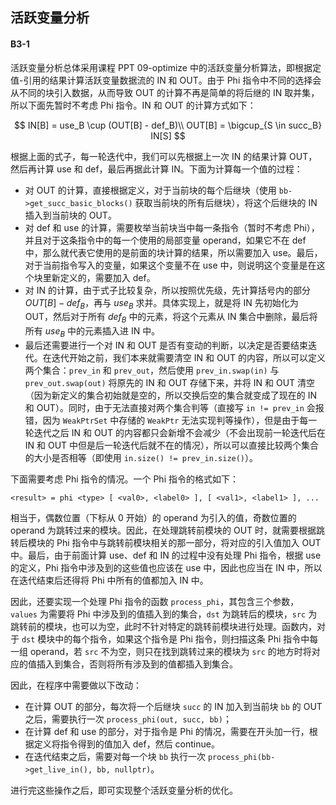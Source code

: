 ## 活跃变量分析

#### B3-1
活跃变量分析总体采用课程 PPT 09-optimize 中的活跃变量分析算法，即根据定值-引用的结果计算活跃变量数据流的 IN 和 OUT。由于 Phi 指令中不同的选择会从不同的块引入数据，从而导致 OUT 的计算不再是简单的将后继的 IN 取并集，所以下面先暂时不考虑 Phi 指令。IN 和 OUT 的计算方式如下：

$$
IN[B] = use_B \cup (OUT[B] - def_B)\\
OUT[B] = \bigcup_{S \in succ_B} IN[S]
$$

根据上面的式子，每一轮迭代中，我们可以先根据上一次 IN 的结果计算 OUT，然后再计算 use 和 def，最后再据此计算 IN。下面为计算每一个值的过程：

* 对 OUT 的计算，直接根据定义，对于当前块的每个后继块（使用 `bb->get_succ_basic_blocks()` 获取当前块的所有后继块），将这个后继块的 IN 插入到当前块的 OUT。
* 对 def 和 use 的计算，需要枚举当前块当中每一条指令（暂时不考虑 Phi），并且对于这条指令中的每一个使用的局部变量 operand，如果它不在 def 中，那么就代表它使用的是前面的块计算的结果，所以需要加入 use。最后，对于当前指令写入的变量，如果这个变量不在 use 中，则说明这个变量是在这个块里新定义的，需要加入 def。
* 对 IN 的计算，由于式子比较复杂，所以按照优先级，先计算括号内的部分 $OUT[B] - def_B$，再与 $use_B$ 求并。具体实现上，就是将 IN 先初始化为 OUT，然后对于所有 $def_B$ 中的元素，将这个元素从 IN 集合中删除，最后将所有 $use_B$ 中的元素插入进 IN 中。
* 最后还需要进行一个对 IN 和 OUT 是否有变动的判断，以决定是否要结束迭代。在迭代开始之前，我们本来就需要清空 IN 和 OUT 的内容，所以可以定义两个集合：`prev_in` 和 `prev_out`，然后使用 `prev_in.swap(in)` 与 `prev_out.swap(out)` 将原先的 IN 和 OUT 存储下来，并将 IN 和 OUT 清空（因为新定义的集合初始就是空的，所以交换后空的集合就变成了现在的 IN 和 OUT）。同时，由于无法直接对两个集合判等（直接写 `in != prev_in` 会报错，因为 `WeakPtrSet` 中存储的 `WeakPtr` 无法实现判等操作），但是由于每一轮迭代之后 IN 和 OUT 的内容都只会新增不会减少（不会出现前一轮迭代后在 IN 和 OUT 中但是后一轮迭代后就不在的情况），所以可以直接比较两个集合的大小是否相等（即使用 `in.size() != prev_in.size()`）。

下面需要考虑 Phi 指令的情况。一个 Phi 指令的格式如下：
```
<result> = phi <type> [ <val0>, <label0> ], [ <val1>, <label1> ], ...
```

相当于，偶数位置（下标从 0 开始）的 operand 为引入的值，奇数位置的 operand 为跳转过来的模块。因此，在处理跳转前模块的 OUT 时，就需要根据跳转后模块的 Phi 指令中与跳转前模块相关的那一部分，将对应的引入值加入 OUT 中。最后，由于前面计算 use、def 和 IN 的过程中没有处理 Phi 指令，根据 use 的定义，Phi 指令中涉及到的这些值也应该在 use 中，因此也应当在 IN 中，所以在迭代结束后还得将 Phi 中所有的值都加入 IN 中。

因此，还要实现一个处理 Phi 指令的函数 `process_phi`，其包含三个参数，`values` 为需要将 Phi 中涉及到的值插入到的集合，`dst` 为跳转后的模块，`src` 为跳转前的模块，也可以为空，此时不针对特定的跳转前模块进行处理。函数内，对于 `dst` 模块中的每个指令，如果这个指令是 Phi 指令，则扫描这条 Phi 指令中每一组 operand，若 `src` 不为空，则只在找到跳转过来的模块为 `src` 的地方时将对应的值插入到集合，否则将所有涉及到的值都插入到集合。

因此，在程序中需要做以下改动：

* 在计算 OUT 的部分，每次将一个后继块 `succ` 的 IN 加入到当前块 `bb` 的 OUT 之后，需要执行一次 `process_phi(out, succ, bb)`；
* 在计算 def 和 use 的部分，对于指令是 Phi 的情况，需要在开头加一行，根据定义将指令得到的值加入 def，然后 continue。
* 在迭代结束之后，需要对每一个块 `bb` 执行一次 `process_phi(bb->get_live_in(), bb, nullptr)`。

进行完这些操作之后，即可实现整个活跃变量分析的优化。
